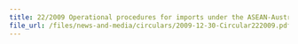 ```yaml
---
title: 22/2009 Operational procedures for imports under the ASEAN-Australia-New Zealand Free Trade Area (AANZFTA) Agreement
file_url: /files/news-and-media/circulars/2009-12-30-Circular222009.pdf
---
```

